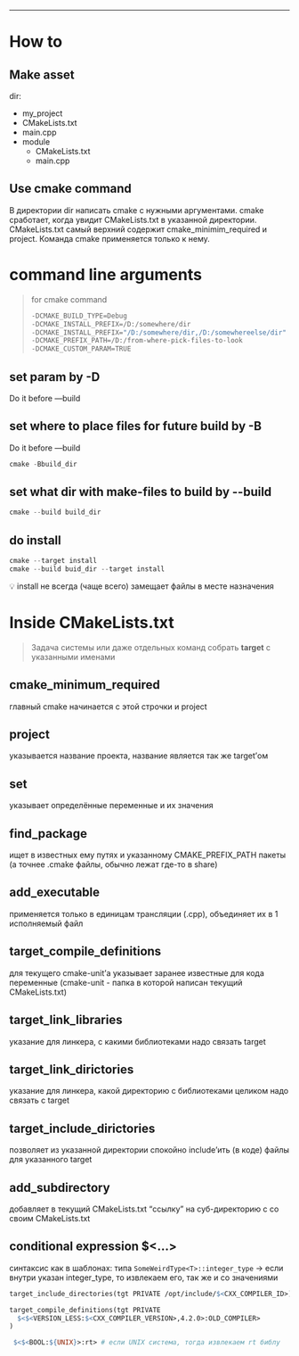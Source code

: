 --- 

# How to

## Make asset

dir:

- my_project
- CMakeLists.txt
- main.cpp
- module
    - CMakeLists.txt
    - main.cpp

## Use cmake command

В директории dir написать cmake с нужными аргументами. cmake сработает, когда увидит CMakeLists.txt в указанной директории. CMakeLists.txt самый верхний содержит cmake_minimim_required и project. Команда cmake применяется только к нему.

# command line arguments

> for cmake command
> 
> 
> ```cpp
> -DCMAKE_BUILD_TYPE=Debug
> -DCMAKE_INSTALL_PREFIX=/D:/somewhere/dir
> -DCMAKE_INSTALL_PREFIX="/D:/somewhere/dir,/D:/somewhereelse/dir"
> -DCMAKE_PREFIX_PATH=/D:/from-where-pick-files-to-look
> -DCMAKE_CUSTOM_PARAM=TRUE
> ```
> 

## set param by -D

Do it before —build

## set where to place files for future build by -B

Do it before —build

```cpp
cmake -Bbuild_dir
```

## set what dir with make-files to build by  --build

```cpp
cmake --build build_dir
```

## do install

```cpp
cmake --target install
cmake --build buid_dir --target install
```

<aside>
💡 install не всегда (чаще всего) замещает файлы в месте назначения

</aside>

# Inside CMakeLists.txt

> Задача системы или даже отдельных команд собрать **target** с указанными именами

## cmake_minimum_required

главный cmake начинается с этой строчки и project

## project

указывается название проекта, название является так же target’ом

## set

указывает определённые переменные и их значения

## find_package

ищет в известных ему путях и указанному CMAKE_PREFIX_PATH пакеты (а точнее .cmake файлы, обычно лежат где-то в share)

## add_executable

применяется только в единицам трансляции (.cpp), объединяет их в 1 исполняемый файл

## target_compile_definitions

для текущего cmake-unit’а указывает заранее известные для кода переменные (cmake-unit - папка в которой написан текущий CMakeLists.txt)

## target_link_libraries

указание для линкера, с какими библиотеками надо связать target

## target_link_dirictories

указание для линкера, какой директорию с библиотеками целиком надо связать с target

## target_include_dirictories

позволяет из указанной директории спокойно include’ить (в коде) файлы для указанного target

## add_subdirectory

добавляет в текущий CMakeLists.txt “ссылку” на суб-директорию с со своим CMakeLists.txt

## conditional expression $<…>

синтаксис как в шаблонах: 
типа `SomeWeirdType<T>::integer_type`
→ если внутри указан integer_type, то извлекаем его, так же и со значениями

```makefile
target_include_directories(tgt PRIVATE /opt/include/$<CXX_COMPILER_ID>)

target_compile_definitions(tgt PRIVATE
  $<$<VERSION_LESS:$<CXX_COMPILER_VERSION>,4.2.0>:OLD_COMPILER>
)

 $<$<BOOL:${UNIX}>:rt> # если UNIX система, тогда извлекаем rt библу
```